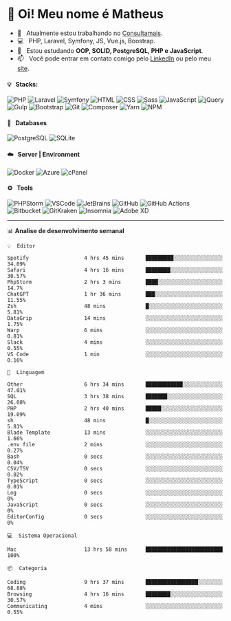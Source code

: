 # 👋 Oi! Meu nome é Matheus

- 🔭 &nbsp; Atualmente estou trabalhando no [Consultamais](https://consultamais.com.br/).
- 💻 &nbsp; PHP, Laravel, Symfony, JS, Vue.js, Boostrap.
- 🌱 &nbsp; Estou estudando **OOP, SOLID, PostgreSQL, PHP e JavaScript**.
- 📫 &nbsp; Você pode entrar em contato comigo pelo [LinkedIn](https://www.linkedin.com/in/matheuscamargoxavier/) ou pelo meu [site](https://matheuscamargo.co).

#### 💡 &nbsp; Stacks:
![PHP](https://img.shields.io/badge/-PHP-777BB4?&logo=php&logoColor=FFFFFF)
![Laravel](https://img.shields.io/badge/-Laravel-FF2D20?&logo=laravel&logoColor=FFFFFF)
![Symfony](https://img.shields.io/badge/-Symfony-000000?&logo=symfony&logoColor=FFFFFF)
![HTML](https://img.shields.io/badge/-HTML-E34F26?&logo=html5&logoColor=FFFFFF)
![CSS](https://img.shields.io/badge/-CSS-1572B6?&logo=css3&logoColor=FFFFFF)
![Sass](https://img.shields.io/badge/-Sass-CC6699?&logo=sass&logoColor=FFFFFF)
![JavaScript](https://img.shields.io/badge/-JavaScript-F7DF1E?&logo=javascript&logoColor=FFFFFF)
![jQuery](https://img.shields.io/badge/-jQuery-0769AD?&logo=jquery&logoColor=FFFFFF)
![Gulp](https://img.shields.io/badge/-Gulp-CF4647?&logo=gulp&logoColor=FFFFFF)
![Bootstrap](https://img.shields.io/badge/-Bootstrap-7952B3?&logo=bootstrap&logoColor=FFFFFF)
![Git](https://img.shields.io/badge/-Git-F05032?&logo=git&logoColor=FFFFFF)
![Composer](https://img.shields.io/badge/-Composer-885630?&logo=composer&logoColor=FFFFFF)
![Yarn](https://img.shields.io/badge/-Yarn-2C8EBB?&logo=yarn&logoColor=FFFFFF)
![NPM](https://img.shields.io/badge/-npm-CB3837?&logo=npm&logoColor=FFFFFF)

#### 💾 &nbsp; Databases
![PostgreSQL](https://img.shields.io/badge/-PostgreSQL-336791?&logo=PostgreSQL&logoColor=FFFFFF)
![SQLite](https://img.shields.io/badge/-SQLite-003B57?&logo=SQLite&logoColor=FFFFFF)

#### ☁️ &nbsp; Server | Environment
![Docker](https://img.shields.io/badge/-Docker-2496ED?&logo=docker&logoColor=FFFFFF)
![Azure](https://img.shields.io/badge/-Azure-0089D6?&logo=microsoft%20azure&logoColor=FFFFFF)
![cPanel](https://img.shields.io/badge/-cPanel-FF6C2C?&logo=cpanel&logoColor=FFFFFF)

#### ⚙️ &nbsp; Tools
![PHPStorm](https://img.shields.io/badge/-PHPStorm-000000?&logo=PHPStorm&logoColor=FFFFFF)
![VSCode](https://img.shields.io/badge/-VSCode-007ACC?&logo=Visual%20Studio%20Code&logoColor=FFFFFF) 
![JetBrains](https://img.shields.io/badge/-JetBrains-000000?&logo=jetbrains&logoColor=FFFFFF) 
![GitHub](https://img.shields.io/badge/-GitHub-181717?&logo=github&logoColor=FFFFFF) 
![GitHub Actions](https://img.shields.io/badge/-GitHub%20Actions-181717?&logo=GitHub%20Actions&logoColor=FFFFFF) 
![Bitbucket](https://img.shields.io/badge/-Bitbucket-0052CC?&logo=bitbucket&logoColor=FFFFFF)
![GitKraken](https://img.shields.io/badge/-GitKraken-179287?&logo=GitKraken&logoColor=FFFFFF)
![Insomnia](https://img.shields.io/badge/-Insomnia-5849BE?&logo=Insomnia&logoColor=FFFFFF)
![Adobe XD](https://img.shields.io/badge/-Adobe%20XD-FF61F6?&logo=adobe%20xd&logoColor=FFFFFF) 
_______

📊  **Analise de desenvolvimento semanal**
```text
💡  Editor

Spotify                  4 hrs 45 mins       █████████░░░░░░░░░░░░░░░░     34.09%
Safari                   4 hrs 16 mins       ████████░░░░░░░░░░░░░░░░░     30.57%
PhpStorm                 2 hrs 3 mins        ████░░░░░░░░░░░░░░░░░░░░░      14.7%
ChatGPT                  1 hr 36 mins        ███░░░░░░░░░░░░░░░░░░░░░░     11.55%
Zsh                      48 mins             █░░░░░░░░░░░░░░░░░░░░░░░░      5.81%
DataGrip                 14 mins             ░░░░░░░░░░░░░░░░░░░░░░░░░      1.75%
Warp                     6 mins              ░░░░░░░░░░░░░░░░░░░░░░░░░      0.81%
Slack                    4 mins              ░░░░░░░░░░░░░░░░░░░░░░░░░      0.55%
VS Code                  1 min               ░░░░░░░░░░░░░░░░░░░░░░░░░      0.16%
```
```text
💬  Linguagem

Other                    6 hrs 34 mins       ████████████░░░░░░░░░░░░░     47.01%
SQL                      3 hrs 38 mins       ███████░░░░░░░░░░░░░░░░░░     26.08%
PHP                      2 hrs 40 mins       █████░░░░░░░░░░░░░░░░░░░░     19.09%
sh                       48 mins             █░░░░░░░░░░░░░░░░░░░░░░░░      5.81%
Blade Template           13 mins             ░░░░░░░░░░░░░░░░░░░░░░░░░      1.66%
.env file                2 mins              ░░░░░░░░░░░░░░░░░░░░░░░░░      0.27%
Bash                     0 secs              ░░░░░░░░░░░░░░░░░░░░░░░░░      0.04%
CSV/TSV                  0 secs              ░░░░░░░░░░░░░░░░░░░░░░░░░      0.02%
TypeScript               0 secs              ░░░░░░░░░░░░░░░░░░░░░░░░░      0.01%
Log                      0 secs              ░░░░░░░░░░░░░░░░░░░░░░░░░         0%
JavaScript               0 secs              ░░░░░░░░░░░░░░░░░░░░░░░░░         0%
EditorConfig             0 secs              ░░░░░░░░░░░░░░░░░░░░░░░░░         0%
```
```text
💻  Sistema Operacional

Mac                      13 hrs 58 mins      █████████████████████████       100%
```
```text
📦  Categoria

Coding                   9 hrs 37 mins       █████████████████░░░░░░░░     68.88%
Browsing                 4 hrs 16 mins       ████████░░░░░░░░░░░░░░░░░     30.57%
Communicating            4 mins              ░░░░░░░░░░░░░░░░░░░░░░░░░      0.55%
```
